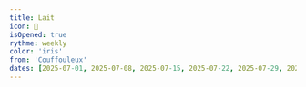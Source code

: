 ```yaml
---
title: Lait
icon: 🥛
isOpened: true
rythme: weekly
color: 'iris'
from: 'Couffouleux'
dates: [2025-07-01, 2025-07-08, 2025-07-15, 2025-07-22, 2025-07-29, 2025-08-12, 2025-08-19, 2025-08-26]
---
```

